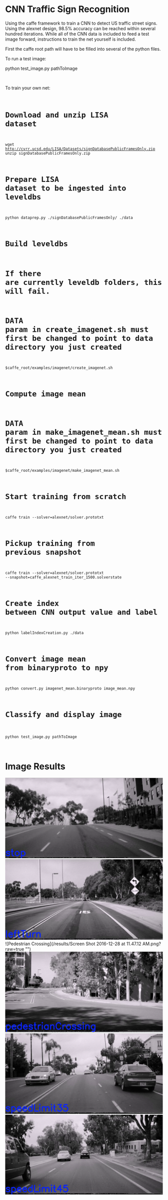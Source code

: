 # CNN Traffic Sign Recognition <br/>

Using the caffe framework to train a CNN to detect US traffic street signs. Using the alexnet design, 98.5% accuracy can be reached within several hundred iterations. While all of the CNN data is included to feed a test image forward, instructions to train the net yourself is included.

First the caffe root path will have to be filled into several of the python files.

To run a test image:

  python test_image.py pathToImage

<br/>

To train your own net:
<code>
  # Download and unzip LISA dataset
  wget http://cvrr.ucsd.edu/LISA/Datasets/signDatabasePublicFramesOnly.zip
  unzip signDatabasePublicFramesOnly.zip

  # Prepare LISA dataset to be ingested into leveldbs
  python dataprep.py ./signDatabasePublicFramesOnly/ ./data

  # Build leveldbs
  # If there are currently leveldb folders, this will fail.
  # DATA param in create_imagenet.sh must first be changed to point to data directory you just created
  $caffe_root/examples/imagenet/create_imagenet.sh

  # Compute image mean 
  # DATA param in make_imagenet_mean.sh must first be changed to point to data directory you just created
  $caffe_root/examples/imagenet/make_imagenet_mean.sh

  # Start training from scratch
  caffe train --solver=alexnet/solver.prototxt

  # Pickup training from previous snapshot
  caffe train --solver=alexnet/solver.prototxt  --snapshot=caffe_alexnet_train_iter_1500.solverstate

  # Create index between CNN output value and label
  python labelIndexCreation.py ./data

  # Convert image mean from binaryproto to npy
  python convert.py imagenet_mean.binaryproto image_mean.npy

  # Classify and display image
  python test_image.py pathToImage
</code>

<br/>

# Image Results

![Stop](/results/Screen%20Shot%202016-12-28%20at%2011.45.13%20AM.png "")
![Left Turn](/results/Screen%20Shot%202016-12-28%20at%2011.46.36%20AM.png?raw=true "")
![Pedestrian Crossing](/results/Screen Shot 2016-12-28 at 11.47.12 AM.png?raw=true "")
![Merge](/results/Screen%20Shot%202016-12-28%20at%2011.47.12%20AM.png?raw=true "")
![Speed Limit 35](/results/Screen%20Shot%202016-12-28%20at%2011.49.04%20AM.png?raw=true "")
![Speed Limit 45](/results/Screen%20Shot%202016-12-28%20at%2011.49.46%20AM.png?raw=true "")


